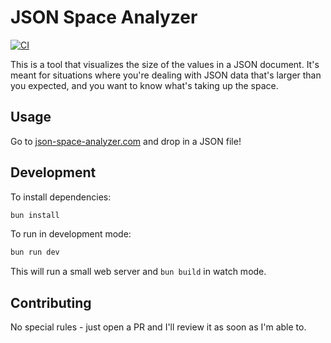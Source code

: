 # JSON Space Analyzer

[![CI](https://github.com/jamesbvaughan/json-space-analyzer/actions/workflows/ci.yaml/badge.svg?branch=main&event=push)](https://github.com/jamesbvaughan/json-space-analyzer/actions/workflows/ci.yaml)

This is a tool that visualizes the size of the values in a JSON document. It's
meant for situations where you're dealing with JSON data that's larger than you
expected, and you want to know what's taking up the space.

## Usage

Go to [json-space-analyzer.com](https://json-space-analyzer.com) and drop in a JSON file!

## Development

To install dependencies:

```bash
bun install
```

To run in development mode:

```bash
bun run dev
```

This will run a small web server and `bun build` in watch mode.

## Contributing

No special rules - just open a PR and I'll review it as soon as I'm able to.
